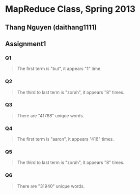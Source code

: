 MapReduce Class, Spring 2013
====================

Thang Nguyen (daithang1111)
--------------------------
Assignment1
---------------------


### Q1

> The first term is "but", it appears "1" time.
### Q2

> The third to last term is "zorah", it appears "8" times.
### Q3

> There are "41788" unique words.
### Q4

> The first term is "aaron", it appears "416" times.
### Q5

> The third to last term is "zorah", it appears "8" times.
### Q6

> There are "31940" unique words.
